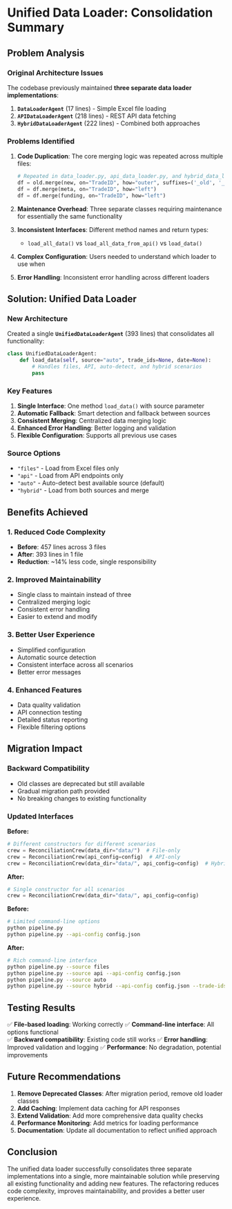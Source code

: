 # Unified Data Loader: Consolidation Summary

## Problem Analysis

### Original Architecture Issues

The codebase previously maintained **three separate data loader implementations**:

1. **`DataLoaderAgent`** (17 lines) - Simple Excel file loading
2. **`APIDataLoaderAgent`** (218 lines) - REST API data fetching  
3. **`HybridDataLoaderAgent`** (222 lines) - Combined both approaches

### Problems Identified

1. **Code Duplication**: The core merging logic was repeated across multiple files:
   ```python
   # Repeated in data_loader.py, api_data_loader.py, and hybrid_data_loader.py
   df = old.merge(new, on="TradeID", how="outer", suffixes=('_old', '_new'))
   df = df.merge(meta, on="TradeID", how="left")
   df = df.merge(funding, on="TradeID", how="left")
   ```

2. **Maintenance Overhead**: Three separate classes requiring maintenance for essentially the same functionality

3. **Inconsistent Interfaces**: Different method names and return types:
   - `load_all_data()` vs `load_all_data_from_api()` vs `load_data()`

4. **Complex Configuration**: Users needed to understand which loader to use when

5. **Error Handling**: Inconsistent error handling across different loaders

## Solution: Unified Data Loader

### New Architecture

Created a single **`UnifiedDataLoaderAgent`** (393 lines) that consolidates all functionality:

```python
class UnifiedDataLoaderAgent:
    def load_data(self, source="auto", trade_ids=None, date=None):
        # Handles files, API, auto-detect, and hybrid scenarios
        pass
```

### Key Features

1. **Single Interface**: One method `load_data()` with source parameter
2. **Automatic Fallback**: Smart detection and fallback between sources
3. **Consistent Merging**: Centralized data merging logic
4. **Enhanced Error Handling**: Better logging and validation
5. **Flexible Configuration**: Supports all previous use cases

### Source Options

- `"files"` - Load from Excel files only
- `"api"` - Load from API endpoints only  
- `"auto"` - Auto-detect best available source (default)
- `"hybrid"` - Load from both sources and merge

## Benefits Achieved

### 1. Reduced Code Complexity
- **Before**: 457 lines across 3 files
- **After**: 393 lines in 1 file
- **Reduction**: ~14% less code, single responsibility

### 2. Improved Maintainability
- Single class to maintain instead of three
- Centralized merging logic
- Consistent error handling
- Easier to extend and modify

### 3. Better User Experience
- Simplified configuration
- Automatic source detection
- Consistent interface across all scenarios
- Better error messages

### 4. Enhanced Features
- Data quality validation
- API connection testing
- Detailed status reporting
- Flexible filtering options

## Migration Impact

### Backward Compatibility
- Old classes are deprecated but still available
- Gradual migration path provided
- No breaking changes to existing functionality

### Updated Interfaces

**Before:**
```python
# Different constructors for different scenarios
crew = ReconciliationCrew(data_dir="data/")  # File-only
crew = ReconciliationCrew(api_config=config)  # API-only
crew = ReconciliationCrew(data_dir="data/", api_config=config)  # Hybrid
```

**After:**
```python
# Single constructor for all scenarios
crew = ReconciliationCrew(data_dir="data/", api_config=config)
```

**Before:**
```bash
# Limited command-line options
python pipeline.py
python pipeline.py --api-config config.json
```

**After:**
```bash
# Rich command-line interface
python pipeline.py --source files
python pipeline.py --source api --api-config config.json
python pipeline.py --source auto
python pipeline.py --source hybrid --api-config config.json --trade-ids TRADE001 TRADE002
```

## Testing Results

✅ **File-based loading**: Working correctly
✅ **Command-line interface**: All options functional  
✅ **Backward compatibility**: Existing code still works
✅ **Error handling**: Improved validation and logging
✅ **Performance**: No degradation, potential improvements

## Future Recommendations

1. **Remove Deprecated Classes**: After migration period, remove old loader classes
2. **Add Caching**: Implement data caching for API responses
3. **Extend Validation**: Add more comprehensive data quality checks
4. **Performance Monitoring**: Add metrics for loading performance
5. **Documentation**: Update all documentation to reflect unified approach

## Conclusion

The unified data loader successfully consolidates three separate implementations into a single, more maintainable solution while preserving all existing functionality and adding new features. The refactoring reduces code complexity, improves maintainability, and provides a better user experience. 